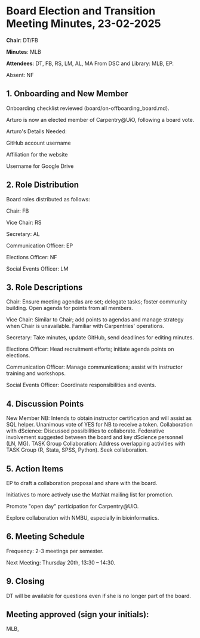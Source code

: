 # Board Election and Transition Meeting Minutes, 23-02-2025

**Chair**: DT/FB

**Minutes**: MLB

**Attendees**: DT, FB, RS, LM, AL, MA From DSC and Library: MLB, EP. 

Absent: NF
    

## 1. Onboarding and New Member

Onboarding checklist reviewed (board/on-offboarding_board.md).

Arturo is now an elected member of Carpentry@UiO, following a board vote.

Arturo's Details Needed:

GitHub account username

Affiliation for the website

Username for Google Drive

## 2. Role Distribution

Board roles distributed as follows:

Chair: FB

Vice Chair: RS

Secretary: AL

Communication Officer: EP

Elections Officer: NF

Social Events Officer: LM

## 3. Role Descriptions
Chair: Ensure meeting agendas are set; delegate tasks; foster community building. Open agenda for points from all members.

Vice Chair: Similar to Chair; add points to agendas and manage strategy when Chair is unavailable. Familiar with Carpentries' operations.

Secretary: Take minutes, update GitHub, send deadlines for editing minutes.

Elections Officer: Head recruitment efforts; initiate agenda points on elections.

Communication Officer: Manage communications; assist with instructor training and workshops.

Social Events Officer: Coordinate responsibilities and events.

## 4. Discussion Points

New Member NB: Intends to obtain instructor certification and will assist as SQL helper. Unanimous vote of YES for NB to receive a token.
Collaboration with dScience: Discussed possibilities to collaborate. Federative involvement suggested between the board and key dScience personnel (LN, MG).
TASK Group Collaboration: Address overlapping activities with TASK Group (R, Stata, SPSS, Python). Seek collaboration.

## 5. Action Items

EP to draft a collaboration proposal and share with the board.

Initiatives to more actively use the MatNat mailing list for promotion.

Promote "open day" participation for Carpentry@UiO.

Explore collaboration with NMBU, especially in bioinformatics.

## 6. Meeting Schedule

Frequency: 2-3 meetings per semester.

Next Meeting: Thursday 20th, 13:30 – 14:30.

## 9. Closing

DT will be available for questions even if she is no longer part of the board.

## Meeting approved (sign your initials): 

MLB, 

